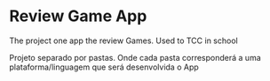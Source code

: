 # Review Game App
The project one app the review Games. Used to TCC in school

<div> Projeto separado por pastas. Onde cada pasta corresponderá a uma plataforma/linguagem que será desenvolvida o App</div>
